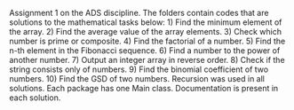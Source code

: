 Assignment 1 on the ADS discipline.
The folders contain codes that are solutions to the mathematical tasks below:
    1) Find the minimum element of the array.
    2) Find the average value of the array elements.
    3) Check which number is prime or composite.
    4) Find the factorial of a number.
    5) Find the n-th element in the Fibonacci sequence.
    6) Find a number to the power of another number.
    7) Output an integer array in reverse order.
    8) Check if the string consists only of numbers.
    9) Find the binomial coefficient of two numbers.
    10) Find the GSD of two numbers.
Recursion was used in all solutions.
Each package has one Main class.
Documentation is present in each solution.
